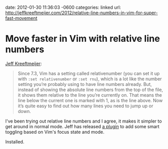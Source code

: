 date: 2012-01-30 11:36:03 -0600
categories: linked
url: http://jeffkreeftmeijer.com/2012/relative-line-numbers-in-vim-for-super-fast-movement

# Move faster in Vim with relative line numbers

[Jeff
Kreeftmeijer](http://jeffkreeftmeijer.com/2012/relative-line-numbers-in-vim-for-super-fast-movement):

> Since 7.3, Vim has a setting called relativenumber (you can set it up
> with `:set relativenumber` or `:set rnu`), which is a lot like the number
> setting you’re probably using to have line numbers already. But,
> instead of showing the absolute line numbers from the top of the file,
> it shows them relative to the line you’re currently on. That means the
> line below the current one is marked with 1, as is the line above. Now
> it’s quite easy to find out how many lines you need to jump up or
> down.

I've been trying out relative line numbers and I agree, it makes it
simpler to get around in normal mode. Jeff has released [a
plugin](https://github.com/jeffkreeftmeijer/vim-numbertoggle) to add
some smart toggling based on Vim's focus state and mode.

Installed.
